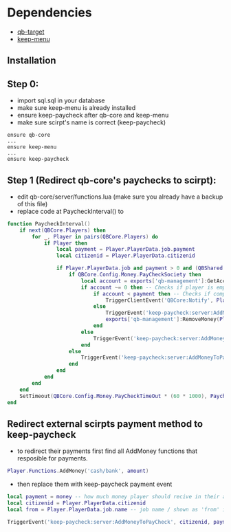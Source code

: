 # Dependencies

- [qb-target](https://github.com/BerkieBb/qb-target)
- [keep-menu](https://github.com/swkeep/keep-menu)

## Installation

## Step 0:

- import sql.sql in your database
- make sure keep-menu is already installed
- ensure keep-paycheck after qb-core and keep-menu
- make sure scirpt's name is correct (keep-paycheck)
```
ensure qb-core
...
ensure keep-menu
...
ensure keep-paycheck
```
## Step 1 (Redirect qb-core's paychecks to scirpt):

- edit qb-core/server/functions.lua (make sure you already have a backup of this file)
- replace code at PaycheckInterval() to
```lua
function PaycheckInterval()
    if next(QBCore.Players) then
        for _, Player in pairs(QBCore.Players) do
            if Player then
                local payment = Player.PlayerData.job.payment
                local citizenid = Player.PlayerData.citizenid

                if Player.PlayerData.job and payment > 0 and (QBShared.Jobs[Player.PlayerData.job.name].offDutyPay or Player.PlayerData.job.onduty) then
                    if QBCore.Config.Money.PayCheckSociety then
                        local account = exports['qb-management']:GetAccount(Player.PlayerData.job.name)
                        if account ~= 0 then -- Checks if player is employed by a society
                            if account < payment then -- Checks if company has enough money to pay society
                                TriggerClientEvent('QBCore:Notify', Player.PlayerData.source, Lang:t('error.company_too_poor'), 'error')
                            else
                                TriggerEvent('keep-paycheck:server:AddMoneyToPayCheck', citizenid,payment,Player.PlayerData.job.name)
                                exports['qb-management']:RemoveMoney(Player.PlayerData.job.name, payment)
                            end
                        else
                            TriggerEvent('keep-paycheck:server:AddMoneyToPayCheck', citizenid,payment,Player.PlayerData.job.name)
                        end
                    else
                        TriggerEvent('keep-paycheck:server:AddMoneyToPayCheck', citizenid,payment,Player.PlayerData.job.name)
                    end
                end
            end
        end
    end
    SetTimeout(QBCore.Config.Money.PayCheckTimeOut * (60 * 1000), PaycheckInterval)
end
```

## Redirect external scirpts payment method to keep-paycheck
- to redirect their payments first find all AddMoney functions that resposible for payments.
```lua
Player.Functions.AddMoney('cash/bank', amount) 
```
- then replace them with keep-paycheck payment event
```lua
local payment = money -- how much money player should recive in their accounts
local citizenid = Player.PlayerData.citizenid
local from = Player.PlayerData.job.name -- job name / shown as 'from' in transaction history

TriggerEvent('keep-paycheck:server:AddMoneyToPayCheck', citizenid, payment , from)
```
